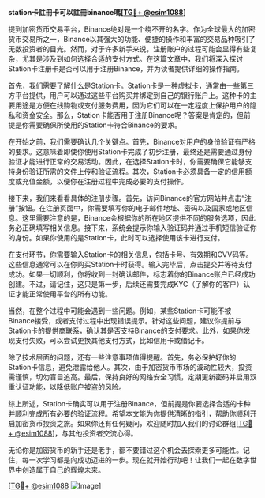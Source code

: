 **station卡註冊卡可以註冊binance嗎[[TG💪+ @esim1088](https://t.me/s/esim1088)]**

提到加密货币交易平台，Binance绝对是一个绕不开的名字。作为全球最大的加密货币交易所之一，Binance以其强大的功能、便捷的操作和丰富的交易品种吸引了无数投资者的目光。然而，对于许多新手来说，注册账户的过程可能会显得有些复杂，尤其是涉及到如何选择合适的支付方式。在这篇文章中，我们将深入探讨Station卡注册卡是否可以用于注册Binance，并为读者提供详细的操作指南。

首先，我们需要了解什么是Station卡。Station卡是一种虚拟卡，通常由一些第三方平台提供，用户可以通过这些平台购买并绑定到自己的银行账户上。这种卡的主要用途是方便在线购物或支付服务费用，因为它们可以在一定程度上保护用户的隐私和资金安全。那么，Station卡能否用于注册Binance呢？答案是肯定的，但前提是你需要确保所使用的Station卡符合Binance的要求。

在开始之前，我们需要确认几个关键点。首先，Binance对用户的身份验证有严格的要求。这意味着即使你使用Station卡完成了初步注册，最终还是需要通过身份验证才能进行正常的交易活动。因此，在选择Station卡时，你需要确保它能够支持身份验证所需的文件上传和验证流程。其次，Station卡必须具备一定的信用额度或充值金额，以便你在注册过程中完成必要的支付操作。

接下来，我们来看看具体的注册步骤。首先，访问Binance的官方网站并点击“注册”按钮。在注册页面中，你需要填写你的电子邮件地址、密码以及国家或地区信息。这里需要注意的是，Binance会根据你的所在地区提供不同的服务选项，因此务必正确填写相关信息。接下来，系统会提示你输入验证码并通过手机短信验证你的身份。如果你使用的是Station卡，此时可以选择使用该卡进行支付。

在支付环节，你需要输入Station卡的相关信息，包括卡号、有效期和CVV码等。这些信息通常可以在你购买Station卡时获得。输入完毕后，点击提交并等待支付成功。如果一切顺利，你将收到一封确认邮件，标志着你的Binance账户已经成功创建。不过，请记住，这只是第一步，后续还需要完成KYC（了解你的客户）认证才能正常使用平台的所有功能。

当然，在整个过程中可能会遇到一些问题。例如，某些Station卡可能不被Binance接受，或者支付过程中出现错误提示。针对这些问题，建议你提前与Station卡的提供商联系，确认其是否支持Binance的支付要求。此外，如果你发现支付失败，可以尝试更换其他支付方式，比如信用卡或借记卡。

除了技术层面的问题，还有一些注意事项值得提醒。首先，务必保护好你的Station卡信息，避免泄露给他人。其次，由于加密货币市场的波动性较大，投资需谨慎，切勿盲目追高。最后，保持良好的网络安全习惯，定期更新密码并启用双重认证功能，以降低账户被盗的风险。

综上所述，Station卡确实可以用于注册Binance，但前提是你要选择合适的卡种并顺利完成所有必要的验证流程。希望本文能为你提供清晰的指引，帮助你顺利开启加密货币投资之旅。如果你还有任何疑问，欢迎随时加入我们的讨论群组[[TG💪+ @esim1088](https://t.me/s/esim1088)]，与其他投资者交流心得。

无论你是加密货币的新手还是老手，都不要错过这个机会去探索更多可能性。记住，每一次学习都是向成功迈进的一步。现在就开始行动吧！让我们一起在数字世界中创造属于自己的辉煌未来。

[[TG💪+ @esim1088](https://t.me/s/esim1088) ![Image](https://i.postimg.cc/4NQfJmqS/Snipaste-2025-05-13-00-14-12.png)]
